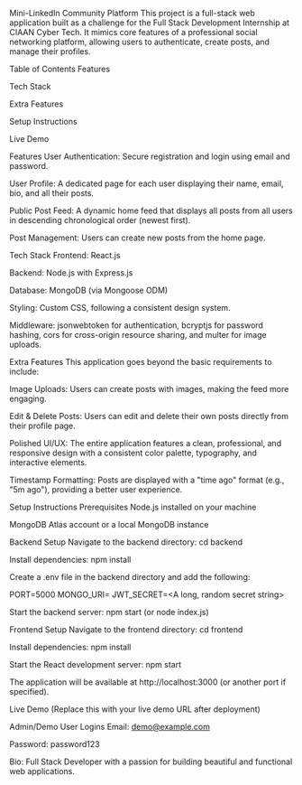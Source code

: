 Mini-LinkedIn Community Platform
This project is a full-stack web application built as a challenge for the Full Stack Development Internship at CIAAN Cyber Tech. It mimics core features of a professional social networking platform, allowing users to authenticate, create posts, and manage their profiles.

Table of Contents
Features

Tech Stack

Extra Features

Setup Instructions

Live Demo

Features
User Authentication: Secure registration and login using email and password.

User Profile: A dedicated page for each user displaying their name, email, bio, and all their posts.

Public Post Feed: A dynamic home feed that displays all posts from all users in descending chronological order (newest first).

Post Management: Users can create new posts from the home page.

Tech Stack
Frontend: React.js

Backend: Node.js with Express.js

Database: MongoDB (via Mongoose ODM)

Styling: Custom CSS, following a consistent design system.

Middleware: jsonwebtoken for authentication, bcryptjs for password hashing, cors for cross-origin resource sharing, and multer for image uploads.

Extra Features
This application goes beyond the basic requirements to include:

Image Uploads: Users can create posts with images, making the feed more engaging.

Edit & Delete Posts: Users can edit and delete their own posts directly from their profile page.

Polished UI/UX: The entire application features a clean, professional, and responsive design with a consistent color palette, typography, and interactive elements.

Timestamp Formatting: Posts are displayed with a "time ago" format (e.g., "5m ago"), providing a better user experience.

Setup Instructions
Prerequisites
Node.js installed on your machine

MongoDB Atlas account or a local MongoDB instance

Backend Setup
Navigate to the backend directory: cd backend

Install dependencies: npm install

Create a .env file in the backend directory and add the following:

PORT=5000
MONGO_URI=<Your MongoDB Connection String>
JWT_SECRET=<A long, random secret string>

Start the backend server: npm start (or node index.js)

Frontend Setup
Navigate to the frontend directory: cd frontend

Install dependencies: npm install

Start the React development server: npm start

The application will be available at http://localhost:3000 (or another port if specified).

Live Demo
(Replace this with your live demo URL after deployment)

Admin/Demo User Logins
Email: demo@example.com

Password: password123

Bio: Full Stack Developer with a passion for building beautiful and functional web applications.
